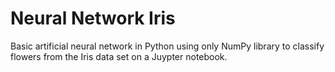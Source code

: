# Neural Network Iris

Basic artificial neural network in Python using only NumPy library to classify flowers from the Iris data set on a Juypter notebook.
